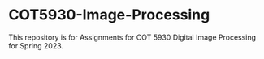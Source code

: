 # COT5930-Image-Processing

This repository is for Assignments for COT 5930 Digital Image Processing for Spring 2023.

